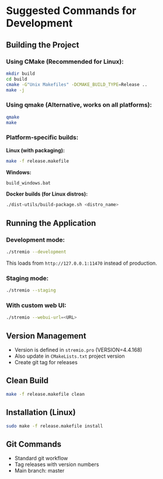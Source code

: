 # Suggested Commands for Development

## Building the Project

### Using CMake (Recommended for Linux):
```bash
mkdir build
cd build
cmake -G"Unix Makefiles" -DCMAKE_BUILD_TYPE=Release ..
make -j
```

### Using qmake (Alternative, works on all platforms):
```bash
qmake
make
```

### Platform-specific builds:

**Linux (with packaging):**
```bash
make -f release.makefile
```

**Windows:**
```bash
build_windows.bat
```

**Docker builds (for Linux distros):**
```bash
./dist-utils/build-package.sh <distro_name>
```

## Running the Application

### Development mode:
```bash
./stremio --development
```
This loads from `http://127.0.0.1:11470` instead of production.

### Staging mode:
```bash
./stremio --staging
```

### With custom web UI:
```bash
./stremio --webui-url=<URL>
```

## Version Management
- Version is defined in `stremio.pro` (VERSION=4.4.168)
- Also update in `CMakeLists.txt` project version
- Create git tag for releases

## Clean Build
```bash
make -f release.makefile clean
```

## Installation (Linux)
```bash
sudo make -f release.makefile install
```

## Git Commands
- Standard git workflow
- Tag releases with version numbers
- Main branch: master